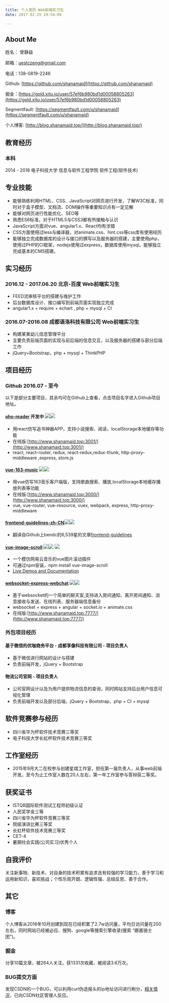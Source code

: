 ```yaml
---
title: 个人简历-Web前端实习生
date: 2017-02-25 19:54:09

---
```


## About Me
姓名： 曾静益

邮箱：uestczeng@gmail.com

电话：138-0819-2246

Github: [https://github.com/shanamaid](https://github.com/shanamaid)

掘金：[https://gold.xitu.io/user/57ef6b980bd1d00058805263](https://gold.xitu.io/user/57ef6b980bd1d00058805263)

Segmentfault: [https://segmentfault.com/u/shanamaid](https://segmentfault.com/u/shanamaid)

个人博客: [http://blog.shanamaid.top/](http://blog.shanamaid.top/)



## 教育经历
### 本科
2014 - 2018 电子科技大学 信息与软件工程学院 软件工程(软件技术)

## 专业技能
* 能够熟练利用HTML、CSS、JavaScript对网页进行开发，了解W3C标准，同时对于盒子模型、文档流、DOM操作等重要知识点有一定见解
* 能够对网页进行性能优化、SEO等
* 熟悉ES6标准，对于HTML5与CSS3都有所接触与认识
* JavaScript方面对vue、angular1.x、React均有涉猎
* CSS方面使用过less与编译器，对animate.css、hint.css等css库有使用经历
* 能够独立完成数据库的设计与接口的撰写以及服务器的搭建，主要使用php，使用过PHP的CI框架，nodejs使用过express，数据库使用mysql。能够独立完成基本的CMS搭建。

## 实习经历
### 2016.12 - 2017.06.20 北京-百度 Web前端实习生
* FEED流审核平台的搭建与维护工作
* 后台数据库设计、接口编写到前端页面实现独立完成
* angular1.x + require + echart , php + mysql + CI

### 2016.07-2016.08 成都语洛科技有限公司 Web前端实习生
* 构建某某幼儿信息管理平台
* 主要负责前端页面的实现与前后端的信息交互，以及服务器的搭建与部分后端工作
* jQuery+Bootstrap，php + mysql + ThinkPHP



## 项目经历
### Github 2016.07 - 至今
以下是部分主要项目，其余均可在Github上查看，点击项目名字进入Github项目地址。
#### [oho-reader](https://github.com/ShanaMaid/oho-reader) 开发中 <img style="display:inline-block" src="https://img.shields.io/github/stars/shanamaid/oho-reader.svg?style=social&label=Stars&maxAge=2592000"/><img style="display:inline-block" src="https://img.shields.io/github/forks/shanamaid/oho-reader.svg?style=social&label=Forks&maxAge=2592000"/>
* 用react仿写追书神器APP，支持小说搜索、阅读，localStorage本地缓存等功能
* 在线版:[http://www.shanamaid.top:3001/](http://www.shanamaid.top:3001/)
* react, react-router, redux, react-redux,redux-thunk, http-proxy-middleware ,express, store.js

#### [vue-163-music](https://github.com/ShanaMaid/vue-163-music) <img style="display:inline-block" src="https://img.shields.io/github/stars/shanamaid/vue-163-music.svg?style=social&label=Stars&maxAge=2592000"/><img style="display:inline-block" src="https://img.shields.io/github/forks/shanamaid/vue-163-music.svg?style=social&label=Forks&maxAge=2592000"/>
* 用vue仿写163音乐客户端版，支持歌曲搜索、播放,localStorage本地缓存播放列表等功能
* 在线版:[http://www.shanamaid.top:3000/](http://www.shanamaid.top:3000/)
* vue, vue-router, vue-resource, vuex, webpack, express, http-proxy-middleware 

#### [frontend-guidelines-zh-CN](https://github.com/ShanaMaid/frontend-guidelines-zh-CN)<img style="display:inline-block" src="https://img.shields.io/github/stars/shanamaid/frontend-guidelines-zh-CN.svg?style=social&label=Stars&maxAge=2592000"/><img style="display:inline-block" src="https://img.shields.io/github/forks/shanamaid/frontend-guidelines-zh-CN.svg?style=social&label=Forks&maxAge=2592000"/>
* 翻译自Github上bendc的6,539星的文章[frontend-guidelines](https://github.com/bendc/frontend-guidelines)

#### [vue-image-scroll](https://github.com/ShanaMaid/vue-image-scroll) <img style="display:inline-block" src="https://img.shields.io/github/stars/shanamaid/vue-image-scroll.svg?style=social&label=Stars&maxAge=2592000"/><img style="display:inline-block" src="https://img.shields.io/github/forks/shanamaid/vue-image-scroll.svg?style=social&label=Forks&maxAge=2592000"/> [<img style="display:inline-block" src="https://img.shields.io/npm/dt/vue-image-scroll.svg?style=flat-square"/>](https://www.npmjs.com/package/vue-image-scroll)
* 一个模仿网易云音乐的vue图片滚动插件
* 可通过npm安装，npm install vue-image-scroll 
* [Live Demos and Documentation](http://blog.shanamaid.top/vue-image-scroll/example/)

#### [websocket-express-webchat](https://github.com/ShanaMaid/websocket-express-webchat) <img style="display:inline-block" src="https://img.shields.io/github/stars/shanamaid/websocket-express-webchat.svg?style=social&label=Stars&maxAge=2592000"/><img style="display:inline-block" src="https://img.shields.io/github/forks/shanamaid/websocket-express-webchat.svg?style=social&label=Forks&maxAge=2592000"/>
* 基于websocket的一个简单的聊天室,支持进入房间通知、离开房间通知、消息接收与发送、在线列表、服务器端信息备份
* websocket + express + angular + socket.io + animate.css
* 在线版:[http://www.shanamaid.top:7777/](http://www.shanamaid.top:7777/)



### 外包项目经历
#### 基于微信的优咖商务平台 - 成都享像科技有限公司 - 项目负责人
* 基于微信进行网站的设计与搭建
* 负责前端开发，jQuery + Bootstrap

#### 物流公司官网  - 项目负责人
* 公司官网设计以及为用户提供物流信息的查询，同时网站支持后台用户信息可视化管理
* 负责前端开发以及部分后端，jQuery + Bootstrap，php + CI + mysql 


## 软件竞赛参与经历
* 四川省华为杯软件技术竞赛三等奖
* 电子科技大学长虹杯软件技术竞赛三等奖

## 工作室经历
* 2015年9月大二在校参与创建星熠工作室，担任第一届负责人，从事web前端开发。至今为止工作室人数在20人左右，第一年工作室参与答辩获二等奖。


## 获奖证书
* ISTQB国际软件测试工程师初级认证
* 人民奖学金三等
* 四川省华为杯软件竞赛三等奖
* 院级演讲比赛三等奖
* 长虹杯软件技术竞赛三等奖
* CET-4
* 暑期社会实践(公司实习)优秀个人


## 自我评价
关注新事物、新技术、对自身的技术积累有追求且有较强的学习能力，善于学习和运用新知识，喜欢挑战；个性乐观开朗、逻辑性强、总结反思、善于合作。

## 其它
### 博客
个人博客从2016年10月创建到现在已经积累了2.7w访问量，平均日访问量在200左右，同时网站已经被必应、搜狗、google等搜索引擎收录(搜索 “娜酱骑士团”)。

### 掘金
分享10篇文章，被264人关注，获1331次收藏，被阅读3.6万次。

### BUG提交方面
发现CSDN的一个BUG，可以利用curl伪造报头的ip地址访问进行刷分，[相关情况](http://blog.shanamaid.top/2016/10/16/PHP%E5%AE%9E%E6%88%98%EF%BC%9A%E5%88%A9%E7%94%A8Curl%E5%88%B7CSDN%E7%A7%AF%E5%88%86%20/)，已向CSDN社区管理人反应。

